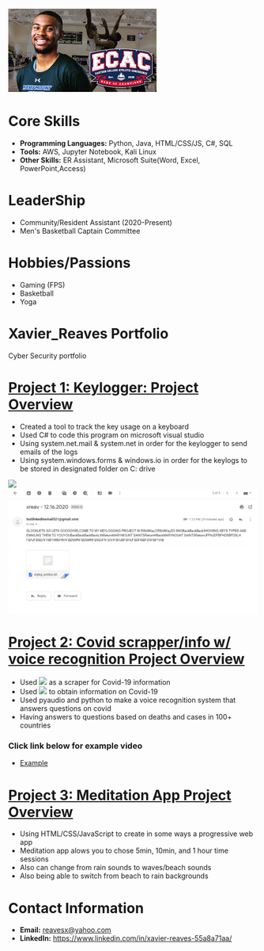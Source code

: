 ![](/images/ecac.jfif)

# Core Skills
- **Programming Languages:** Python, Java, HTML/CSS/JS, C#, SQL
- **Tools:** AWS, Jupyter Notebook, Kali Linux
- **Other Skills:** ER Assistant, Microsoft Suite(Word, Excel, PowerPoint,Access) 


# LeaderShip
- Community/Resident Assistant (2020-Present)
- Men's Basketball Captain Committee

# Hobbies/Passions
- Gaming (FPS)
- Basketball
- Yoga

# Xavier_Reaves Portfolio
Cyber Security portfolio 

# [Project 1: Keylogger: Project Overview](https://github.com/ayezaee/Keylogger)
* Created a tool to track the key usage on a keyboard
* Used C# to code this program on microsoft visual studio 
* Using system.net.mail & system.net in order for the keylogger to send emails of the logs
* Using system.windows.forms & windows.io in order for the keylogs to be stored in designated folder on C: drive

![](/images/ezgif.com-gif-maker.gif)
![](/images/Capture2.PNG)

# [Project 2: Covid scrapper/info w/ voice recognition Project Overview](https://github.com/ayezaee/Covid-Info)
* Used ![](https://www.parsehub.com/) as a scraper for Covid-19 information 
* Used ![](https://www.worldometers.info/coronavirus/) to obtain information on Covid-19
* Used pyaudio and python to make a voice recognition system that answers questions on covid
* Having answers to questions based on deaths and cases in 100+ countries
### Click link below for example video
* [Example](https://youtu.be/boigpjHxYL0 "Example")

# [Project 3: Meditation App Project Overview](https://github.com/ayezaee/meditation-app)
* Using HTML/CSS/JavaScript to create in some ways a progressive web app
* Meditation app alows you to chose 5min, 10min, and 1 hour time sessions
* Also can change from rain sounds to waves/beach sounds
* Also being able to switch from beach to rain backgrounds 





# Contact Information
- **Email:** reavesx@yahoo.com
- **LinkedIn:** https://www.linkedin.com/in/xavier-reaves-55a8a71aa/
